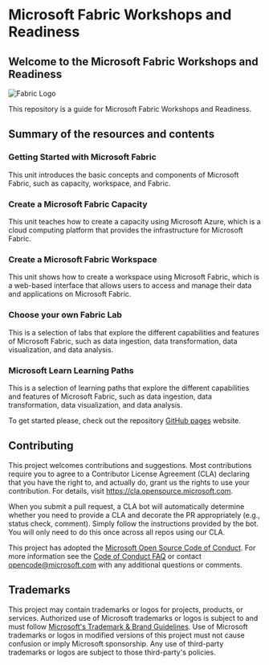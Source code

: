 # Microsoft Fabric Workshops and Readiness

## Welcome to the Microsoft Fabric Workshops and Readiness

![Fabric Logo](./docs/media/android-chrome-192x192.png)

This repository is a guide for Microsoft Fabric Workshops and Readiness.

## Summary of the resources and contents

### Getting Started with Microsoft Fabric

This unit introduces the basic concepts and components of Microsoft Fabric, such as capacity, workspace, and Fabric.

### Create a Microsoft Fabric Capacity

This unit teaches how to create a capacity using Microsoft Azure, which is a cloud computing platform that provides the infrastructure for Microsoft Fabric.

### Create a Microsoft Fabric Workspace

This unit shows how to create a workspace using Microsoft Fabric, which is a web-based interface that allows users to access and manage their data and applications on Microsoft Fabric.

### Choose your own Fabric Lab

This is a selection of labs that explore the different capabilities and features of Microsoft Fabric, such as data ingestion, data transformation, data visualization, and data analysis.

### Microsoft Learn Learning Paths

This is a selection of learning paths that explore the different capabilities and features of Microsoft Fabric, such as data ingestion, data transformation, data visualization, and data analysis.

To get started please, check out the repository [GitHub pages](https://microsoft.github.io/Fabric_Workshops/?WT.mc_id=academic-114547-leestott) website.

## Contributing

This project welcomes contributions and suggestions.  Most contributions require you to agree to a
Contributor License Agreement (CLA) declaring that you have the right to, and actually do, grant us
the rights to use your contribution. For details, visit <https://cla.opensource.microsoft.com>.

When you submit a pull request, a CLA bot will automatically determine whether you need to provide
a CLA and decorate the PR appropriately (e.g., status check, comment). Simply follow the instructions
provided by the bot. You will only need to do this once across all repos using our CLA.

This project has adopted the [Microsoft Open Source Code of Conduct](https://opensource.microsoft.com/codeofconduct/).
For more information see the [Code of Conduct FAQ](https://opensource.microsoft.com/codeofconduct/faq/) or
contact [opencode@microsoft.com](mailto:opencode@microsoft.com) with any additional questions or comments.

## Trademarks

This project may contain trademarks or logos for projects, products, or services. Authorized use of Microsoft trademarks or logos is subject to and must follow [Microsoft's Trademark & Brand Guidelines](https://www.microsoft.com/en-us/legal/intellectualproperty/trademarks/usage/general). Use of Microsoft trademarks or logos in modified versions of this project must not cause confusion or imply Microsoft sponsorship. Any use of third-party trademarks or logos are subject to those third-party's policies.
